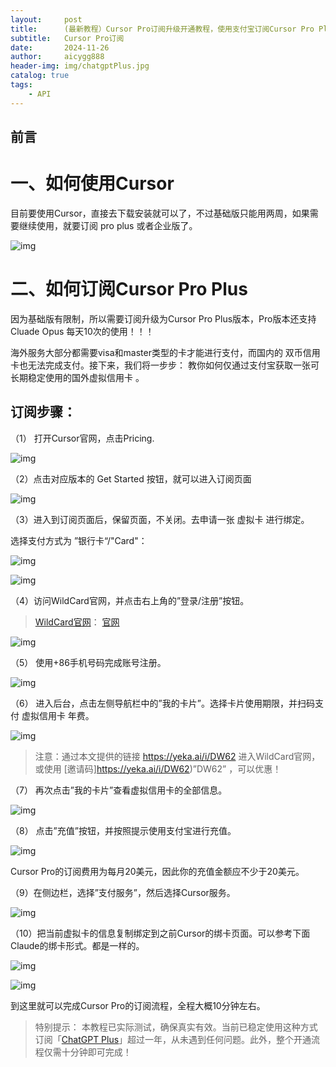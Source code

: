 ```yaml
---
layout:     post
title:      (最新教程）Cursor Pro订阅升级开通教程，使用支付宝订阅Cursor Pro Plus
subtitle:   Cursor Pro订阅
date:       2024-11-26
author:     aicygg888
header-img: img/chatgptPlus.jpg
catalog: true
tags:
    - API
---
```


## **前言**

# 一、如何使用Cursor 

目前要使用Cursor，直接去下载安装就可以了，不过基础版只能用两周，如果需要继续使用，就要订阅 pro plus 或者企业版了。

![img](https://pica.zhimg.com/80/v2-0153cfde34b06f7e50efbc844ca48fbe_720w.png)

# **二、如何订阅Cursor Pro Plus**

因为基础版有限制，所以需要订阅升级为Cursor Pro Plus版本，Pro版本还支持 Cluade Opus 每天10次的使用！！！

海外服务大部分都需要visa和master类型的卡才能进行支付，而国内的 双币信用卡也无法完成支付。接下来，我们将一步步： 教你如何仅通过支付宝获取一张可长期稳定使用的国外虚拟信用卡 。

## **订阅步骤：**

（1） 打开Cursor官网，点击Pricing.

![img](https://pica.zhimg.com/80/v2-6a225f1864b3de9ab2d51796194fb5ba_720w.png)



（2）点击对应版本的 Get Started 按钮，就可以进入订阅页面

![img](https://pica.zhimg.com/80/v2-8facef860b6a8eb8089eed7fd2f6e2a5_720w.png)



（3）进入到订阅页面后，保留页面，不关闭。去申请一张 虚拟卡 进行绑定。

选择支付方式为 ”银行卡“/"Card"：

![img](https://pica.zhimg.com/80/v2-5895fc809e0300ea15af9dcf521d190f_720w.png)

![img](https://picx.zhimg.com/80/v2-ba3b95d8d9255bf8a09c7bb66b8e880a_720w.png)



（4）访问WildCard官网，并点击右上角的”登录/注册”按钮。

> [WildCard官网](https://yeka.ai/i/DW62)： [官网](https://yeka.ai/i/DW62)

![img](https://picx.zhimg.com/80/v2-6085a2e5b44193cb8a029ea4fdb9fec5_720w.png)



（5） 使用+86手机号码完成账号注册。

![img](https://pica.zhimg.com/80/v2-21f5141e4c274aa9b01f34914c23c431_720w.png)



（6） 进入后台，点击左侧导航栏中的”我的卡片”。选择卡片使用期限，并扫码支付 虚拟信用卡 年费。

![img](https://picx.zhimg.com/80/v2-6b6526a1f36a8bf533849ea350f1ab08_720w.png)

> 注意：通过本文提供的链接 https://yeka.ai/i/DW62 进入WildCard官网，或使用 [邀请码]https://yeka.ai/i/DW62)”DW62” ，可以优惠！



（7） 再次点击”我的卡片”查看虚拟信用卡的全部信息。

![img](https://pic1.zhimg.com/80/v2-2534aa5fe28e6f8b39a270d8862065df_720w.png)



（8） 点击”充值”按钮，并按照提示使用支付宝进行充值。

![img](https://pic1.zhimg.com/80/v2-796caf106ec5be6f1fc694b5d6f3f4ae_720w.png)

Cursor Pro的订阅费用为每月20美元，因此你的充值金额应不少于20美元。



（9）在侧边栏，选择”支付服务”，然后选择Cursor服务。

![img](https://pic1.zhimg.com/80/v2-780e88d0c922eb556edeadd3f3f501d1_720w.png)



（10）把当前虚拟卡的信息复制绑定到之前Cursor的绑卡页面。可以参考下面Claude的绑卡形式。都是一样的。

![img](https://pic1.zhimg.com/80/v2-9434d2abb8544065fb3b17c259c8de74_720w.png)

![img](https://pica.zhimg.com/80/v2-2997ea2f80f25ac8fad8885112b4c5fe_720w.png)



到这里就可以完成Cursor Pro的订阅流程，全程大概10分钟左右。

> 特别提示： 本教程已实际测试，确保真实有效。当前已稳定使用这种方式订阅「[ChatGPT Plus](https://littlemagic8.github.io/2024/09/04/update-ChatGPT-Plus/)」超过一年，从未遇到任何问题。此外，整个开通流程仅需十分钟即可完成！

